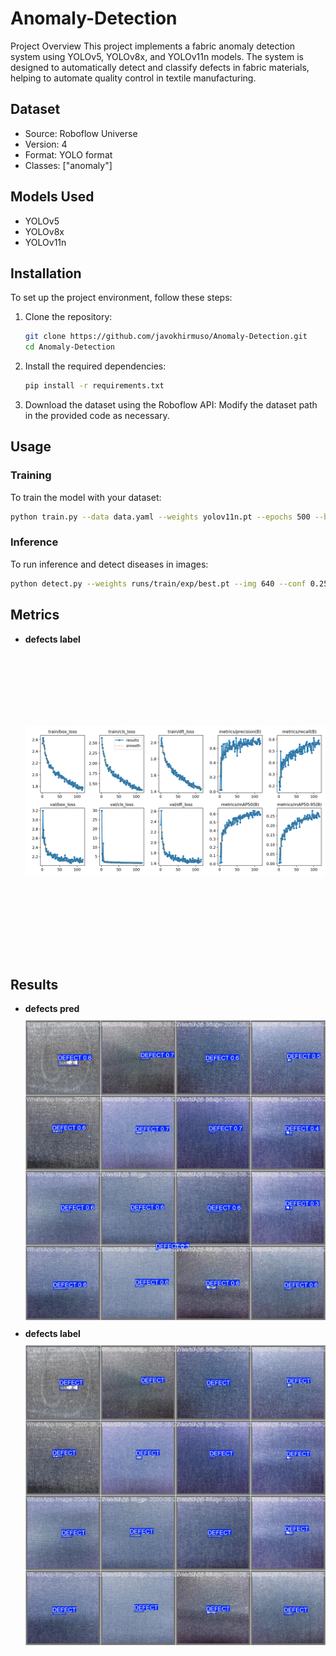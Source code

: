 # Anomaly-Detection
Project Overview
This project implements a fabric anomaly detection system using YOLOv5, YOLOv8x, and YOLOv11n models. The system is designed to automatically detect and classify defects in fabric materials, helping to automate quality control in textile manufacturing.

## Dataset

- Source: Roboflow Universe
- Version: 4
- Format: YOLO format
- Classes: ["anomaly"]

## Models Used

- YOLOv5
- YOLOv8x
- YOLOv11n

## Installation

To set up the project environment, follow these steps:

1. Clone the repository:

   ```bash
   git clone https://github.com/javokhirmuso/Anomaly-Detection.git
   cd Anomaly-Detection
   ```

2. Install the required dependencies:

   ```bash
   pip install -r requirements.txt
   ```
3. Download the dataset using the Roboflow API:
   Modify the dataset path in the provided code as necessary.

## Usage

### Training

To train the model with your dataset:

```bash
python train.py --data data.yaml --weights yolov11n.pt --epochs 500 --batch 64 --img 640
```

### Inference

To run inference and detect diseases in images:

```bash
python detect.py --weights runs/train/exp/best.pt --img 640 --conf 0.25 --source data/images/
```

## Metrics

- **defects label**
  <img src="results/results.png" height="500px" width="100%"
        style="object-fit:contain"
    />

## Results

- **defects pred**
  <img src="results/val_batch0_pred.jpg" height="500px" width="100%"
        style="object-fit:contain"
    />
- **defects label**
  <img src="results/val_batch0_labels.jpg" height="500px" width="100%"
        style="object-fit:contain"
    />
